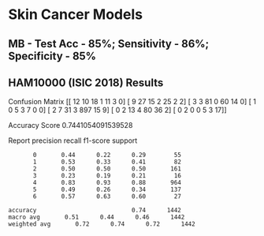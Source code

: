 # Skin Cancer Models
## MB - Test Acc - 85%; Sensitivity - 86%; Specificity - 85%

## HAM10000 (ISIC 2018) Results
Confusion Matrix
[[ 12  10  18   1  11   3   0]
 [  9  27  15   2  25   2   2]
 [  3   3  81   0  60  14   0]
 [  1   0   5   3   7   0   0]
 [  2   7  31   3 897  15   9]
 [  0   2  13   4  80  36   2]
 [  0   2   0   0   5   3  17]]

Accuracy Score
0.7441054091539528

Report
              precision    recall  f1-score   support

           0       0.44      0.22      0.29        55
           1       0.53      0.33      0.41        82
           2       0.50      0.50      0.50       161
           3       0.23      0.19      0.21        16
           4       0.83      0.93      0.88       964
           5       0.49      0.26      0.34       137
           6       0.57      0.63      0.60        27

    accuracy                           0.74      1442
    macro avg       0.51      0.44      0.46      1442
    weighted avg       0.72      0.74      0.72      1442